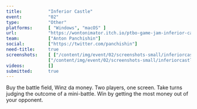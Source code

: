 ```yaml
---
title:          "Inferior Castle"
event:          "02"
type:           "Other"
platforms:      [ "Windows", "macOS" ]
url:            "https://wontonimator.itch.io/ptbo-game-jam-inferior-castle"
team:           ["Anton Panchishin"]
social:         ["https://twitter.com/panchishin"]
need-title:     true
screenshots:    [ ["/content/img/event/02/screenshots-small/inferiorcastle-000.jpg", "/content/img/event/02/screenshots/inferiorcastle-000.jpg"],
                ["/content/img/event/02/screenshots-small/inferiorcastle-001.jpg", "/content/img/event/02/screenshots/inferiorcastle-001.jpg"] ]
videos:         []
submitted:      true
---
```

Buy the battle field, Winz da money. Two players, one screen. Take turns judging the outcome of a mini-battle. Win by getting the most money out of your opponent.